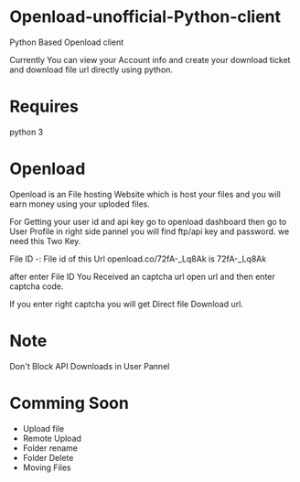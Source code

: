 # Openload-unofficial-Python-client
Python Based Openload client

Currently You can view your Account info and create your download ticket and download file url directly using python.

# Requires
python 3

# Openload
Openload is an File hosting Website which is host your files and you will earn money using your uploded files.

For Getting your user id and api key go to openload dashboard then go to User Profile in right side pannel you will find ftp/api key and password.
we need this Two Key.

File ID -: File id of this Url openload.co/72fA-_Lq8Ak is 72fA-_Lq8Ak

after enter File ID You Received an captcha url open url and then enter captcha code.

If you enter right captcha you will get Direct file Download url.

# Note

Don't Block API Downloads in User Pannel

# Comming Soon

- Upload file
- Remote Upload
- Folder rename
- Folder Delete
- Moving Files
